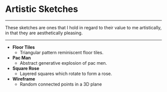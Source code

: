 # Artistic Sketches

<hr />

These sketches are ones that I hold in regard to their value to me artistically, in that they are aesthetically pleasing.

<hr />

-   **Floor Tiles**
    -   Triangular pattern reminiscent floor tiles.
-   **Pac Man**
    -   Abstract generative explosion of pac men.
-   **Square Rose**
    -   Layered squares which rotate to form a rose.
-   **Wireframe**
    -   Random connected points in a 3D plane
